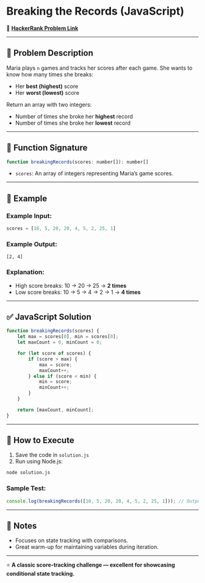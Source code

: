 # Breaking the Records (JavaScript)

🔗 **[HackerRank Problem Link](https://www.hackerrank.com/challenges/breaking-best-and-worst-records/problem?isFullScreen=true)**

---

## 📖 Problem Description

Maria plays `n` games and tracks her scores after each game. She wants to know how many times she breaks:

- Her **best (highest)** score
- Her **worst (lowest)** score

Return an array with two integers:
- Number of times she broke her **highest** record
- Number of times she broke her **lowest** record

---

## 🧾 Function Signature

```javascript
function breakingRecords(scores: number[]): number[]
```

- `scores`: An array of integers representing Maria’s game scores.

---

## 📝 Example

### Example Input:
```javascript
scores = [10, 5, 20, 20, 4, 5, 2, 25, 1]
```

### Example Output:
```text
[2, 4]
```

### Explanation:

- High score breaks: 10 → 20 → 25 → **2 times**
- Low score breaks: 10 → 5 → 4 → 2 → 1 → **4 times**

---

## ✅ JavaScript Solution

```javascript
function breakingRecords(scores) {
    let max = scores[0], min = scores[0];
    let maxCount = 0, minCount = 0;

    for (let score of scores) {
        if (score > max) {
            max = score;
            maxCount++;
        } else if (score < min) {
            min = score;
            minCount++;
        }
    }

    return [maxCount, minCount];
}
```

---

## 🚀 How to Execute

1. Save the code in `solution.js`
2. Run using Node.js:

```bash
node solution.js
```

### Sample Test:

```javascript
console.log(breakingRecords([10, 5, 20, 20, 4, 5, 2, 25, 1])); // Output: [2, 4]
```

---

## 📌 Notes

- Focuses on state tracking with comparisons.
- Great warm-up for maintaining variables during iteration.

---

⭐ **A classic score-tracking challenge — excellent for showcasing conditional state tracking.**
